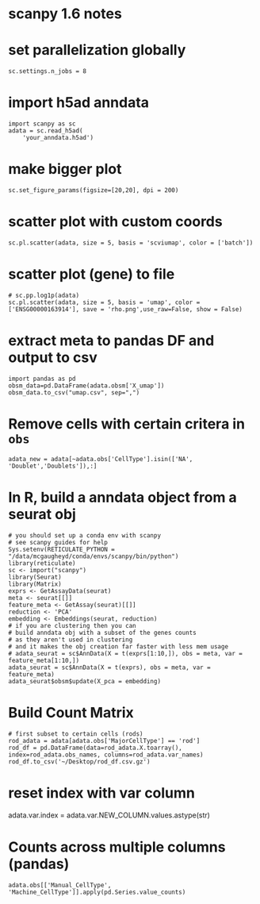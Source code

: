 # scanpy 1.6 notes

# set parallelization globally
`sc.settings.n_jobs = 8`

# import h5ad anndata
```
import scanpy as sc
adata = sc.read_h5ad(
    'your_anndata.h5ad')
``` 
# make bigger plot
```
sc.set_figure_params(figsize=[20,20], dpi = 200)
```
# scatter plot with custom coords
```
sc.pl.scatter(adata, size = 5, basis = 'scviumap', color = ['batch'])
```

# scatter plot (gene) to file
```
# sc.pp.log1p(adata) 
sc.pl.scatter(adata, size = 5, basis = 'umap', color = ['ENSG00000163914'], save = 'rho.png',use_raw=False, show = False)
```

# extract meta to pandas DF and output to csv
```
import pandas as pd
obsm_data=pd.DataFrame(adata.obsm['X_umap'])
obsm_data.to_csv("umap.csv", sep=",")
```

# Remove cells with certain critera in `obs`
```
adata_new = adata[~adata.obs['CellType'].isin(['NA', 'Doublet','Doublets']),:]
```

# In R, build a anndata object from a seurat obj
```
# you should set up a conda env with scanpy 
# see scanpy guides for help
Sys.setenv(RETICULATE_PYTHON = "/data/mcgaugheyd/conda/envs/scanpy/bin/python")
library(reticulate)
sc <- import("scanpy")
library(Seurat)
library(Matrix)
exprs <- GetAssayData(seurat)
meta <- seurat[[]]
feature_meta <- GetAssay(seurat)[[]]
reduction <- 'PCA'
embedding <- Embeddings(seurat, reduction)
# if you are clustering then you can
# build anndata obj with a subset of the genes counts
# as they aren't used in clustering
# and it makes the obj creation far faster with less mem usage
# adata_seurat = sc$AnnData(X = t(exprs[1:10,]), obs = meta, var = feature_meta[1:10,])
adata_seurat = sc$AnnData(X = t(exprs), obs = meta, var = feature_meta)
adata_seurat$obsm$update(X_pca = embedding)
```

# Build Count Matrix
```
# first subset to certain cells (rods)
rod_adata = adata[adata.obs['MajorCellType'] == 'rod']
rod_df = pd.DataFrame(data=rod_adata.X.toarray(), index=rod_adata.obs_names, columns=rod_adata.var_names)
rod_df.to_csv('~/Desktop/rod_df.csv.gz')
```

# reset index with var column
adata.var.index = adata.var.NEW_COLUMN.values.astype(str)

# Counts across multiple columns (pandas)
```
adata.obs[['Manual_CellType', 'Machine_CellType']].apply(pd.Series.value_counts)
```
